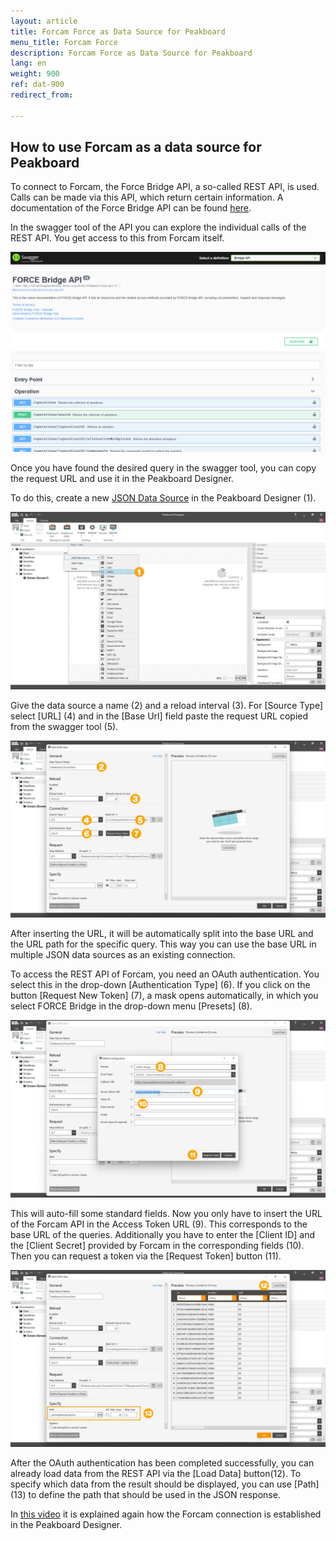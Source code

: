 ```yaml
---
layout: article
title: Forcam Force as Data Source for Peakboard
menu_title: Forcam Force
description: Forcam Force as Data Source for Peakboard
lang: en
weight: 900
ref: dat-900
redirect_from:

---
```


## How to use Forcam as a data source for Peakboard

To connect to Forcam, the Force Bridge API, a so-called REST API, is used.
Calls can be made via this API, which return certain information.
A documentation of the Force Bridge API can be found [here](https://forcebridge.io/en/).

In the swagger tool of the API you can explore the individual calls of the REST API.
You get access to this from Forcam itself.

![swagger tool](/assets/images/data-sources/forcam/de_en_swaggertool.png)

Once you have found the desired query in the swagger tool, you can copy the request URL and use it in the Peakboard Designer.

To do this, create a new [JSON Data Source](/data_sources/en-json.html) in the Peakboard Designer (1).

![JSON Data Source](/assets/images/data-sources/forcam/en_forcam-addjson.png)

Give the data source a name (2) and a reload interval (3).
For [Source Type] select [URL] (4) and in the [Base Url] field paste the request URL copied from the swagger tool (5).

![JSON Configuration](/assets/images/data-sources/forcam/en_forcam-jsonconfig.png)

After inserting the URL, it will be automatically split into the base URL and the URL path for the specific query.
This way you can use the base URL in multiple JSON data sources as an existing connection.

To access the REST API of Forcam, you need an OAuth authentication.
You select this in the drop-down [Authentication Type] (6).
If you click on the button [Request New Token] (7), a mask opens automatically, in which you select FORCE Bridge in the drop-down menu [Presets] (8).

![JSON OAuth](/assets/images/data-sources/forcam/en_forcam-jsonoauth.png)

This will auto-fill some standard fields.
Now you only have to insert the URL of the Forcam API in the Access Token URL (9).
This corresponds to the base URL of the queries. Additionally you have to enter the [Client ID] and the [Client Secret] provided by Forcam in the corresponding fields (10).
Then you can request a token via the [Request Token] button (11).

![JSON OAuth](/assets/images/data-sources/forcam/en_forcam-jsontest.png)

After the OAuth authentication has been completed successfully, you can already load data from the REST API via the [Load Data] button(12).
To specify which data from the result should be displayed, you can use [Path] (13) to define the path that should be used in the JSON response.

In [this video](https://www.youtube.com/watch?v=kZlCyePq61A) it is explained again how the Forcam connection is established in the Peakboard Designer.
